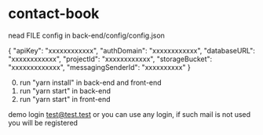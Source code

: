 # contact-book

nead FILE config in back-end/config/config.json 

  {
      "apiKey": "xxxxxxxxxxxx",
      "authDomain": "xxxxxxxxxxxx",
      "databaseURL": "xxxxxxxxxxxx",
      "projectId": "xxxxxxxxxxxx",
      "storageBucket": "xxxxxxxxxxxxx",
      "messagingSenderId": "xxxxxxxxxx"
}

0. run "yarn install" in back-end and front-end
1. run "yarn start" in back-end
2. run "yarn start" in front-end

demo login test@test.test
or you can use any login, if such mail is not used you will be registered
